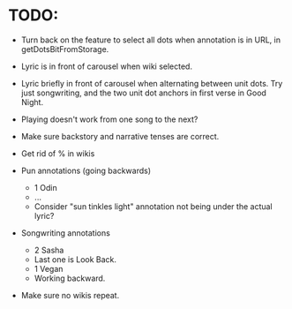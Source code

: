 # TODO:
* Turn back on the feature to select all dots when annotation is in URL, in getDotsBitFromStorage.
* Lyric is in front of carousel when wiki selected.
* Lyric briefly in front of carousel when alternating between unit dots. Try just songwriting, and the two unit dot anchors in first verse in Good Night.
* Playing doesn't work from one song to the next?

* Make sure backstory and narrative tenses are correct.
* Get rid of % in wikis

* Pun annotations (going backwards)
    * 1 Odin
    * ...
    * Consider "sun tinkles light" annotation not being under the actual lyric?

* Songwriting annotations
    * 2 Sasha
    * Last one is Look Back.
    * 1 Vegan
    * Working backward.
* Make sure no wikis repeat.